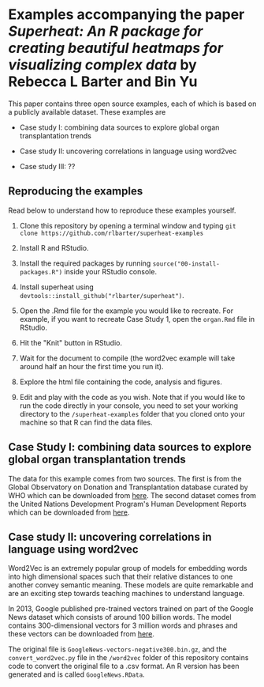 # Examples accompanying the paper *Superheat: An R package for  creating beautiful heatmaps for visualizing complex data* by Rebecca  L Barter and Bin Yu

This paper contains three open source examples, each of which is based on a
publicly available dataset. These examples are

* Case study I: combining data sources to explore global organ
transplantation trends

* Case study II: uncovering correlations in language using word2vec

* Case study III: ??





## Reproducing the examples

Read below to understand how to reproduce these examples yourself.

1. Clone this repository by opening a terminal window and typing `git clone
https://github.com/rlbarter/superheat-examples`

1. Install R and RStudio.

1. Install the required packages by running
`source("00-install-packages.R")` inside your RStudio console.

1. Install superheat using
`devtools::install_github("rlbarter/superheat")`.

1. Open the .Rmd file for the example you would like to recreate.  For
   example, if you want to recreate Case Study 1, open the `organ.Rmd`
   file in RStudio.

1. Hit the "Knit" button in RStudio.

1. Wait for the document to compile (the word2vec example will take
   around half an hour the first time you run it).

1. Explore the html file containing the code, analysis and figures.

1. Edit and play with the code as you wish. Note that if you would
   like to run the code directly in your console, you need to set your
   working directory to the `/superheat-examples` folder that you
   cloned onto your machine so that R can find the data files. 



## Case Study I: combining data sources to explore global organ transplantation trends

The data for this example comes from two sources. The first is from
the Global
Observatory on Donation and Transplantation database curated by WHO
which can be downloaded from
[here](http://www.transplant-observatory.org/export-database/). The
second dataset comes from the United Nations Development Program's
Human Development Reports which can be downloaded from
[here](http://hdr.undp.org/en/data#).




## Case study II: uncovering correlations in language using word2vec


Word2Vec is an extremely popular group of models for embedding words
into high dimensional spaces such that their relative distances to one
another convey semantic meaning. These models
are quite remarkable and are an exciting step towards teaching
machines to understand language.

In 2013, Google published pre-trained vectors trained on part of the
Google News dataset which consists of around 100 billion words. The
model contains 300-dimensional vectors for 3 million words and phrases
and these vectors can be downloaded from
[here](https://code.google.com/archive/p/word2vec/).

The original file is `GoogleNews-vectors-negative300.bin.gz`, and the
`convert_word2vec.py` file in the `/word2vec` folder of this
repository contains code to convert the original file to a .csv
format. An R version has been generated and is called
`GoogleNews.RData`.


